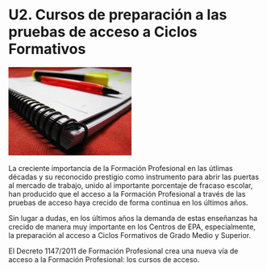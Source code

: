 
# U2. Cursos de preparación a las pruebas de acceso a Ciclos Formativos


![](img/lapiz_cuadernio.jpg)

La creciente importancia de la Formación Profesional en las útlimas décadas y su reconocido prestigio como instrumento para abrir las puertas al mercado de trabajo, unido al importante porcentaje de fracaso escolar, han producido que el acceso a la Formación Profesional a través de las pruebas de acceso haya crecido de forma continua en los últimos años.

Sin lugar a dudas, en los últimos años la demanda de estas enseñanzas ha crecido de manera muy importante en los Centros de EPA, especialmente, la preparación al acceso a Ciclos Formativos de Grado Medio y Superior.

El Decreto 1147/2011 de Formación Profesional crea una nueva vía de acceso a la Formación Profesional: los cursos de acceso. 
